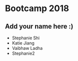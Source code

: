 # Bootcamp 2018

## Add your name here :)
* Stephanie Shi
* Katie Jiang
* Vaibhaw Ladha
* Stephanie2
